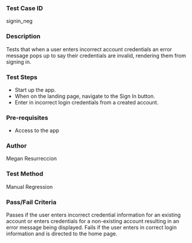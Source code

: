 ### Test Case ID
signin_neg

### Description
Tests that when a user enters incorrect account credentials an error message pops up to say their credentials are invalid, rendering them from signing in.

### Test Steps
- Start up the app.
- When on the landing page, navigate to the Sign In button.
- Enter in incorrect login credentials from a created account.

### Pre-requisites
- Access to the app

### Author
Megan Resurreccion

### Test Method
Manual Regression

### Pass/Fail Criteria
Passes if the user enters incorrect credential information for an existing account or enters credentials for a non-existing account resulting in an error message being displayed. Fails if the user enters in correct login information and is directed to the home page.

